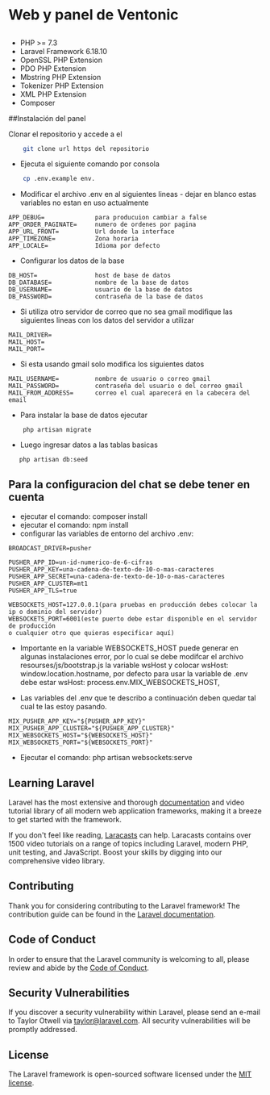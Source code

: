 # Web y panel de Ventonic #

##
- PHP >= 7.3
- Laravel Framework 6.18.10
- OpenSSL PHP Extension
- PDO PHP Extension
- Mbstring PHP Extension
- Tokenizer PHP Extension
- XML PHP Extension
- Composer


##Instalación del panel

Clonar el repositorio y accede a el
```bash 
    git clone url https del repositorio
```

- Ejecuta el siguiente comando por consola
```bash 
    cp .env.example env.
```

- Modificar el archivo .env en al siguientes li­neas - dejar en blanco estas variables no estan en uso actualmente
```text
APP_DEBUG=              para producuion cambiar a false
APP_ORDER_PAGINATE=     numero de ordenes por pagina
APP_URL_FRONT=          Url donde la interface
APP_TIMEZONE=           Zona horaria 
APP_LOCALE=             Idioma por defecto
```

- Configurar los datos de la base 
```text
DB_HOST=                host de base de datos    
DB_DATABASE=            nombre de la base de datos
DB_USERNAME=            usuario de la base de datos
DB_PASSWORD=            contraseña de la base de datos

```

- Si utiliza otro servidor de correo que no sea gmail modifique las siguientes lineas 
con los datos del servidor a utilizar
```text
MAIL_DRIVER=            
MAIL_HOST=              
MAIL_PORT=
```         

- Si esta usando gmail solo modifica los siguientes datos
```text 
MAIL_USERNAME=          nombre de usuario o correo gmail 
MAIL_PASSWORD=          contraseña del usuario o del correo gmail
MAIL_FROM_ADDRESS=      correo el cual aparecerá en la cabecera del email
```
- Para instalar la base de datos ejecutar
```text
    php artisan migrate
```
- Luego ingresar datos a las tablas basicas
```text
   php artisan db:seed
```

## Para la configuracion del chat se debe tener en cuenta

- ejecutar el comando: composer install
- ejecutar el comando: npm install
- configurar las variables de entorno del archivo .env:

```text
BROADCAST_DRIVER=pusher

PUSHER_APP_ID=un-id-numerico-de-6-cifras
PUSHER_APP_KEY=una-cadena-de-texto-de-10-o-mas-caracteres
PUSHER_APP_SECRET=una-cadena-de-texto-de-10-o-mas-caracteres
PUSHER_APP_CLUSTER=mt1
PUSHER_APP_TLS=true

WEBSOCKETS_HOST=127.0.0.1(para pruebas en producción debes colocar la ip o dominio del servidor)
WEBSOCKETS_PORT=6001(este puerto debe estar disponible en el servidor de producción 
o cualquier otro que quieras especificar aquí)
```

- Importante en la variable  WEBSOCKETS_HOST puede generar en algunas instalaciones error, por lo cual se debe modifcar el archivo  resourses/js/bootstrap.js la variable wsHost y colocar wsHost: window.location.hostname, por defecto para usar la variable de .env debe estar wsHost: process.env.MIX_WEBSOCKETS_HOST,

- Las variables del .env que te describo a continuación deben quedar tal cual te las estoy pasando.

```text
MIX_PUSHER_APP_KEY="${PUSHER_APP_KEY}"
MIX_PUSHER_APP_CLUSTER="${PUSHER_APP_CLUSTER}"
MIX_WEBSOCKETS_HOST="${WEBSOCKETS_HOST}"
MIX_WEBSOCKETS_PORT="${WEBSOCKETS_PORT}"
```

- Ejecutar el comando: php artisan websockets:serve



## Learning Laravel

Laravel has the most extensive and thorough [documentation](https://laravel.com/docs) and video tutorial library of all modern web application frameworks, making it a breeze to get started with the framework.

If you don't feel like reading, [Laracasts](https://laracasts.com) can help. Laracasts contains over 1500 video tutorials on a range of topics including Laravel, modern PHP, unit testing, and JavaScript. Boost your skills by digging into our comprehensive video library.



## Contributing

Thank you for considering contributing to the Laravel framework! The contribution guide can be found in the [Laravel documentation](https://laravel.com/docs/contributions).

## Code of Conduct

In order to ensure that the Laravel community is welcoming to all, please review and abide by the [Code of Conduct](https://laravel.com/docs/contributions#code-of-conduct).

## Security Vulnerabilities

If you discover a security vulnerability within Laravel, please send an e-mail to Taylor Otwell via [taylor@laravel.com](mailto:taylor@laravel.com). All security vulnerabilities will be promptly addressed.

## License

The Laravel framework is open-sourced software licensed under the [MIT license](https://opensource.org/licenses/MIT).
